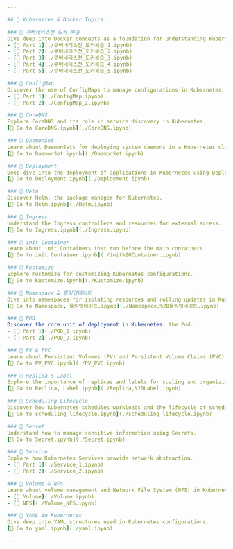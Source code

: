 ```yaml
---

## 🌟 Kubernetes & Docker Topics

### 📘 쿠버네티스전 도커 복습
Dive deep into Docker concepts as a foundation for understanding Kubernetes.
- [🔗 Part 1](./쿠버네티스전_도커복습_1.ipynb)
- [🔗 Part 2](./쿠버네티스전_도커복습_2.ipynb)
- [🔗 Part 3](./쿠버네티스전_도커복습_3.ipynb)
- [🔗 Part 4](./쿠버네티스전_도커복습_4.ipynb)
- [🔗 Part 5](./쿠버네티스전_도커복습_5.ipynb)

### 📘 ConfigMap
Discover the use of ConfigMaps to manage configurations in Kubernetes.
- [🔗 Part 1](./ConfigMap.ipynb)
- [🔗 Part 2](./ConfigMap_2.ipynb)

### 📘 CoreDNS
Explore CoreDNS and its role in service discovery in Kubernetes.
[🔗 Go to CoreDNS.ipynb](./CoreDNS.ipynb)

### 📘 DaemonSet
Learn about DaemonSets for deploying system daemons in a Kubernetes cluster.
[🔗 Go to DaemonSet.ipynb](./DaemonSet.ipynb)

### 📘 Deployment
Deep dive into the deployment of applications in Kubernetes using Deployments.
[🔗 Go to Deployment.ipynb](./Deployment.ipynb)

### 📘 Helm
Discover Helm, the package manager for Kubernetes.
[🔗 Go to Helm.ipynb](./Helm.ipynb)

### 📘 Ingress
Understand the Ingress controllers and resources for external access.
[🔗 Go to Ingress.ipynb](./Ingress.ipynb)

### 📘 init Container
Learn about init Containers that run before the main containers.
[🔗 Go to init Container.ipynb](./init%20Container.ipynb)

### 📘 Kustomize
Explore Kustomize for customizing Kubernetes configurations.
[🔗 Go to Kustomize.ipynb](./Kustomize.ipynb)

### 📘 Namespace & 롤링업데이트
Dive into namespaces for isolating resources and rolling updates in Kubernetes.
[🔗 Go to Namespace, 롤링업데이트.ipynb](./Namespace,%20롤링업데이트.ipynb)

### 📘 POD
Discover the core unit of deployment in Kubernetes: the Pod.
- [🔗 Part 1](./POD_1.ipynb)
- [🔗 Part 2](./POD_2.ipynb)

### 📘 PV & PVC
Learn about Persistent Volumes (PV) and Persistent Volume Claims (PVC) for storage in Kubernetes.
[🔗 Go to PV_PVC.ipynb](./PV_PVC.ipynb)

### 📘 Replica & Label
Explore the importance of replicas and labels for scaling and organizing in Kubernetes.
[🔗 Go to Replica, Label.ipynb](./Replica,%20Label.ipynb)

### 📘 Scheduling Lifecycle
Discover how Kubernetes schedules workloads and the lifecycle of scheduling.
[🔗 Go to scheduling_lifecycle.ipynb](./scheduling_lifecycle.ipynb)

### 📘 Secret
Understand how to manage sensitive information using Secrets.
[🔗 Go to Secret.ipynb](./Secret.ipynb)

### 📘 Service
Explore how Kubernetes Services provide network abstraction.
- [🔗 Part 1](./Service_1.ipynb)
- [🔗 Part 2](./Service_2.ipynb)

### 📘 Volume & NFS
Learn about volume management and Network File System (NFS) in Kubernetes.
- [🔗 Volume](./Volume.ipynb)
- [🔗 NFS](./Volume_NFS.ipynb)

### 📘 YAML in Kubernetes
Dive deep into YAML structures used in Kubernetes configurations.
[🔗 Go to yaml.ipynb](./yaml.ipynb)

---
```


